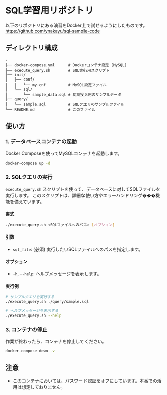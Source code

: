 # SQL学習用リポジトリ

以下のリポジトリにある演習をDocker上で試せるようにしたものです。
https://github.com/ynakayu/sql-sample-code


## ディレクトリ構成

```
.
├── docker-compose.yml      # Dockerコンテナ設定 (MySQL)
├── execute_query.sh        # SQL実行用スクリプト
├── init/
│   ├── conf/
│   │   └── my.cnf          # MySQL設定ファイル
│   └── sql/
│       └── sample_data.sql # 初期投入用のサンプルデータ
├── query/
│   └── sample.sql          # SQLクエリのサンプルファイル
└── README.md               # このファイル
```

## 使い方

### 1. データベースコンテナの起動

Docker Composeを使ってMySQLコンテナを起動します。

```bash
docker-compose up -d
```

### 2. SQLクエリの実行

`execute_query.sh` スクリプトを使って、データベースに対してSQLファイルを実行します。
このスクリプトは、詳細な使い方やエラーハンドリング���機能を備えています。

#### 書式

```bash
./execute_query.sh <SQLファイルへのパス> [オプション]
```

#### 引数

-   `sql_file`: (必須) 実行したいSQLファイルへのパスを指定します。

#### オプション

-   `-h`, `--help`: ヘルプメッセージを表示します。

#### 実行例

```bash
# サンプルクエリを実行する
./execute_query.sh ./query/sample.sql

# ヘルプメッセージを表示する
./execute_query.sh --help
```

### 3. コンテナの停止

作業が終わったら、コンテナを停止してください。

```bash
docker-compose down -v
```

## 注意

- このコンテナにおいては、パスワード認証をオフにしています。本番での活用は想定しておりません。